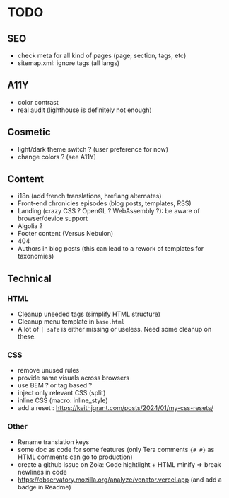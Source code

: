 # TODO

## SEO

- check meta for all kind of pages (page, section, tags, etc)
- sitemap.xml: ignore tags (all langs)

## A11Y

- color contrast
- real audit (lighthouse is definitely not enough)

## Cosmetic

- light/dark theme switch ? (user preference for now)
- change colors ? (see A11Y)

## Content

- i18n (add french translations, hreflang alternates)
- Front-end chronicles episodes (blog posts, templates, RSS)
- Landing (crazy CSS ? OpenGL ? WebAssembly ?): be aware of browser/device support
- Algolia ?
- Footer content (Versus Nebulon)
- 404
- Authors in blog posts (this can lead to a rework of templates for taxonomies)

## Technical

### HTML

- Cleanup uneeded tags (simplify HTML structure)
- Cleanup menu template in `base.html`
- A lot of `| safe` is either missing or useless. Need some cleanup on these.

### CSS

- remove unused rules
- provide same visuals across browsers
- use BEM ? or tag based ?
- inject only relevant CSS (split)
- inline CSS (macro: inline_style)
- add a reset : <https://keithjgrant.com/posts/2024/01/my-css-resets/>

### Other

- Rename translation keys
- some doc as code for some features (only Tera comments `{# #}` as HTML comments can go to production)
- create a github issue on Zola: Code hightlight + HTML minify => break newlines in code
- <https://observatory.mozilla.org/analyze/venator.vercel.app> (and add a badge in Readme)
